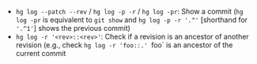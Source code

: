 - `hg log --patch --rev` / `hg log -p -r` / `hg log -pr`: Show a commit (`hg log -pr` is equivalent to `git show` and `hg log -p -r '.^'` [shorthand for `'.^1'`] shows the previous commit)
- `hg log -r '<rev>::<rev>'`: Check if a revision is an ancestor of another revision (e.g., check `hg log -r 'foo::.' `foo` is an ancestor of the current commit
